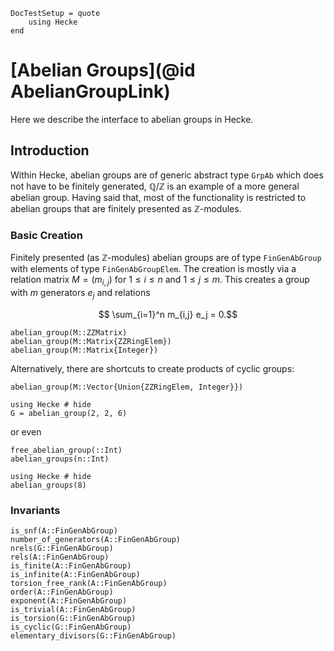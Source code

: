 ```@meta
DocTestSetup = quote
    using Hecke
end
```
# [Abelian Groups](@id AbelianGroupLink)

Here we describe the interface to abelian groups in Hecke.

## Introduction

Within Hecke, abelian groups are of generic abstract type `GrpAb` which does not
have to be finitely generated, $\mathbb Q/\mathbb Z$ is an example of a more
general abelian group. Having said that, most of the functionality is
restricted to abelian groups that are finitely presented as $\mathbb Z$-modules.

### Basic Creation

Finitely presented (as $\mathbb Z$-modules) abelian groups are of type `FinGenAbGroup`
with elements of type `FinGenAbGroupElem`. The creation is mostly via a relation
matrix $M = (m_{i,j})$ for $1\le i\le n$ and $1\le j\le m$. This creates
a group with $m$ generators $e_j$ and relations
```math
   \sum_{i=1}^n m_{i,j} e_j = 0.
```

```@docs
abelian_group(M::ZZMatrix)
abelian_group(M::Matrix{ZZRingElem})
abelian_group(M::Matrix{Integer})
```

Alternatively, there are shortcuts to create products of cyclic groups:
```@docs
abelian_group(M::Vector{Union{ZZRingElem, Integer}})
```
```@repl
using Hecke # hide
G = abelian_group(2, 2, 6)
```

or even

```@docs
free_abelian_group(::Int)
abelian_groups(n::Int)
```
```@repl
using Hecke # hide
abelian_groups(8)
```

### Invariants
```@docs
is_snf(A::FinGenAbGroup)
number_of_generators(A::FinGenAbGroup)
nrels(G::FinGenAbGroup)
rels(A::FinGenAbGroup)
is_finite(A::FinGenAbGroup)
is_infinite(A::FinGenAbGroup)
torsion_free_rank(A::FinGenAbGroup)
order(A::FinGenAbGroup)
exponent(A::FinGenAbGroup)
is_trivial(A::FinGenAbGroup)
is_torsion(G::FinGenAbGroup)
is_cyclic(G::FinGenAbGroup)
elementary_divisors(G::FinGenAbGroup)
```

